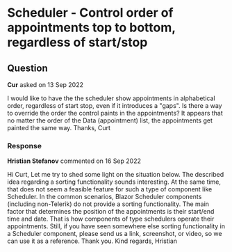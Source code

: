 # Scheduler - Control order of appointments top to bottom, regardless of start/stop

## Question

**Cur** asked on 13 Sep 2022

I would like to have the the scheduler show appointments in alphabetical order, regardless of start stop, even if it introduces a "gaps". Is there a way to override the order the control paints in the appointments? It appears that no matter the order of the Data (appointment) list, the appointments get painted the same way. Thanks, Curt

### Response

**Hristian Stefanov** commented on 16 Sep 2022

Hi Curt, Let me try to shed some light on the situation below. The described idea regarding a sorting functionality sounds interesting. At the same time, that does not seem a feasible feature for such a type of component like Scheduler. In the common scenarios, Blazor Scheduler components (including non-Telerik) do not provide a sorting functionality. The main factor that determines the position of the appointments is their start/end time and date. That is how components of type schedulers operate their appointments. Still, if you have seen somewhere else sorting functionality in a Scheduler component, please send us a link, screenshot, or video, so we can use it as a reference. Thank you. Kind regards, Hristian
